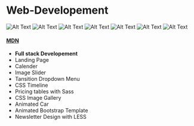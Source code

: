 # Web-Developement
![Alt Text](https://img.shields.io/badge/Python-3.7.4-red)
![Alt Text](https://img.shields.io/badge/django-1.11-blue)
![Alt Text](https://img.shields.io/badge/HTML-5-brightgreen)
![Alt Text](https://img.shields.io/badge/CSS-3-red)
![Alt Text](https://img.shields.io/badge/JavaScript-5.1-yellowgreen)
![Alt Text](https://img.shields.io/badge/Bootstap-3-green)
![Alt Text](https://img.shields.io/badge/jQuery-3.5.1-yellow)<br/>

#### [MDN](https://developer.mozilla.org/en-US/docs/Web/HTML/Element) 

* **Full stack Developement**
* Landing Page
* Calender
* Image Slider
* Tansition Dropdown Menu
* CSS Timeline
* Pricing tables with Sass
* CSS Image Gallery
* Animated Car
* Animated Bootstrap Template
* Newsletter Design with LESS
